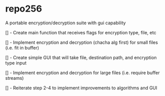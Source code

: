 # repo256
A portable encryption/decryption suite with gui capability 

[] - Create main function that receives flags for encryption type, file, etc

[] - Implement encryption and decryption (chacha alg first) for small files (i.e. fit in buffer)

[] - Create simple GUI that will take file, destination path, and encryption type input

[] - Implement encryption and decryption for large files (i.e. require buffer streams) 

[] - Reiterate step 2-4 to implement improvements to algorithms and GUI